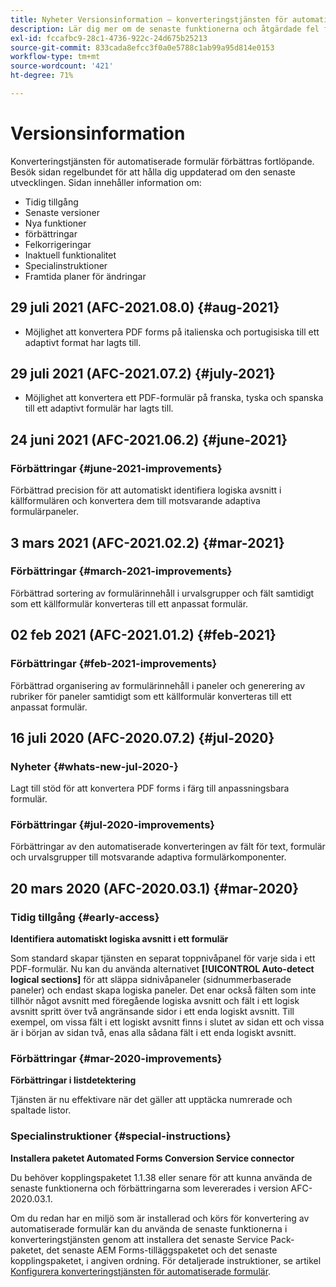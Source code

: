 ```yaml
---
title: Nyheter Versionsinformation – konverteringstjänsten för automatiserade formulär
description: Lär dig mer om de senaste funktionerna och åtgärdade fel för konverteringstjänsten för automatiserade formulär
exl-id: fccafbc9-28c1-4736-922c-24d675b25213
source-git-commit: 833cada8efcc3f0a0e5788c1ab99a95d814e0153
workflow-type: tm+mt
source-wordcount: '421'
ht-degree: 71%

---
```


# Versionsinformation

Konverteringstjänsten för automatiserade formulär förbättras fortlöpande. Besök sidan regelbundet för att hålla dig uppdaterad om den senaste utvecklingen. Sidan innehåller information om:

* Tidig tillgång
* Senaste versioner
* Nya funktioner
* förbättringar
* Felkorrigeringar
* Inaktuell funktionalitet
* Specialinstruktioner
* Framtida planer för ändringar

## 29 juli 2021 (AFC-2021.08.0) {#aug-2021}

* Möjlighet att konvertera PDF forms på italienska och portugisiska till ett adaptivt format har lagts till.

## 29 juli 2021 (AFC-2021.07.2) {#july-2021}

* Möjlighet att konvertera ett PDF-formulär på franska, tyska och spanska till ett adaptivt formulär har lagts till.

## 24 juni 2021 (AFC-2021.06.2) {#june-2021}

### Förbättringar {#june-2021-improvements}

Förbättrad precision för att automatiskt identifiera logiska avsnitt i källformulären och konvertera dem till motsvarande adaptiva formulärpaneler.

## 3 mars 2021 (AFC-2021.02.2) {#mar-2021}

### Förbättringar {#march-2021-improvements}

Förbättrad sortering av formulärinnehåll i urvalsgrupper och fält samtidigt som ett källformulär konverteras till ett anpassat formulär.

## 02 feb 2021 (AFC-2021.01.2) {#feb-2021}

### Förbättringar {#feb-2021-improvements}

Förbättrad organisering av formulärinnehåll i paneler och generering av rubriker för paneler samtidigt som ett källformulär konverteras till ett anpassat formulär.

## 16 juli 2020 (AFC-2020.07.2) {#jul-2020}

### Nyheter {#whats-new-jul-2020-}

Lagt till stöd för att konvertera PDF forms i färg till anpassningsbara formulär.

### Förbättringar {#jul-2020-improvements}

Förbättringar av den automatiserade konverteringen av fält för text, formulär och urvalsgrupper till motsvarande adaptiva formulärkomponenter.


## 20 mars 2020 (AFC-2020.03.1) {#mar-2020}

### Tidig tillgång {#early-access}

**Identifiera automatiskt logiska avsnitt i ett formulär**

Som standard skapar tjänsten en separat toppnivåpanel för varje sida i ett PDF-formulär. Nu kan du använda alternativet **[!UICONTROL Auto-detect logical sections]** för att släppa sidnivåpaneler (sidnummerbaserade paneler) och endast skapa logiska paneler. Det enar också fälten som inte tillhör något avsnitt med föregående logiska avsnitt och fält i ett logisk avsnitt spritt över två angränsande sidor i ett enda logiskt avsnitt. Till exempel, om vissa fält i ett logiskt avsnitt finns i slutet av sidan ett och vissa är i början av sidan två, enas alla sådana fält i ett enda logiskt avsnitt.

### Förbättringar {#mar-2020-improvements}

**Förbättringar i listdetektering**

Tjänsten är nu effektivare när det gäller att upptäcka numrerade och spaltade listor.

### Specialinstruktioner {#special-instructions}

**Installera paketet Automated Forms Conversion Service connector**

Du behöver kopplingspaketet 1.1.38 eller senare för att kunna använda de senaste funktionerna och förbättringarna som levererades i version AFC-2020.03.1.

Om du redan har en miljö som är installerad och körs för konvertering av automatiserade formulär kan du använda de senaste funktionerna i konverteringstjänsten genom att installera det senaste Service Pack-paketet, det senaste AEM Forms-tilläggspaketet och det senaste kopplingspaketet, i angiven ordning. För detaljerade instruktioner, se artikel [Konfigurera konverteringstjänsten för automatiserade formulär](configure-service.md).
